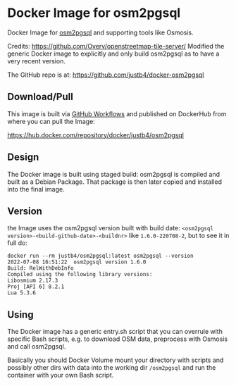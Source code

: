 # Docker Image for osm2pgsql
Docker Image for [osm2pgsql](https://osm2pgsql.org/) and supporting tools like Osmosis.

Credits: https://github.com/Overv/openstreetmap-tile-server/
Modified the generic Docker image to explicitly and only build osm2pgsql as
to have a very recent version.
 
The GitHub repo is at: 
https://github.com/justb4/docker-osm2pgsql

## Download/Pull

This image is built via [GitHub Workflows](.github/workflows/main.yml) 
and published on DockerHub from where you can pull the Image:

https://hub.docker.com/repository/docker/justb4/osm2pgsql

## Design

The Docker image is built using staged build: osm2pgsql is compiled 
and built as a Debian Package. That package is then later copied and installed
into the final image.

## Version

the Image uses the osm2pgsql version built with build date: 
`<osm2pgsql version>-<build-github-date>-<buildnr>`
like 
`1.6.0-220708-2`, but to see it in full do:

```
docker run --rm justb4/osm2pgsql:latest osm2pgsql --version
2022-07-08 16:51:22  osm2pgsql version 1.6.0
Build: RelWithDebInfo
Compiled using the following library versions:
Libosmium 2.17.3
Proj [API 6] 8.2.1
Lua 5.3.6

```
## Using

The Docker image has a generic entry.sh script that you can overrule with specific
Bash scripts, e.g. to download OSM data, preprocess with Osmosis and call osm2pgsql.

Basically you should Docker Volume mount your directory with scripts and
possibly other dirs with data into the working dir `/osm2pgsql` and run
the container with your own Bash script.
